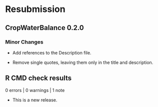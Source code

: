# Resubmission

## CropWaterBalance 0.2.0

### Minor Changes

-   Add references to the Description file.

-   Remove single quotes, leaving them only in the title and description.

## R CMD check results

0 errors \| 0 warnings \| 1 note

-   This is a new release.
